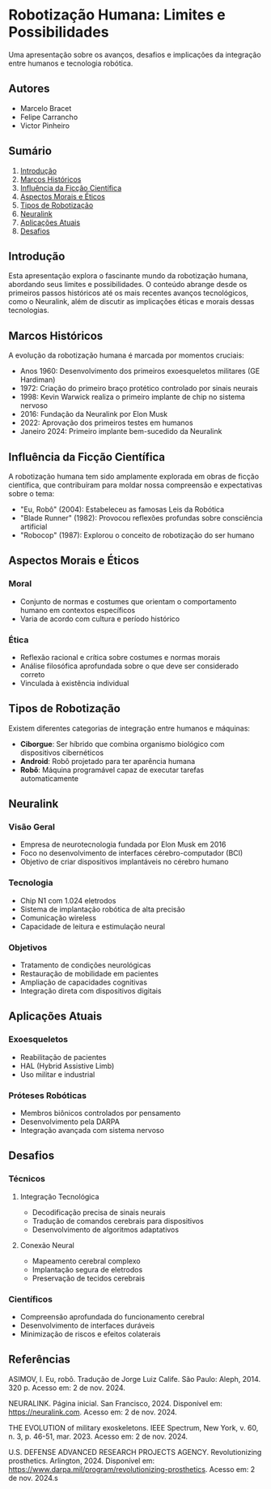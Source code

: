 # Robotização Humana: Limites e Possibilidades

Uma apresentação sobre os avanços, desafios e implicações da integração entre humanos e tecnologia robótica.

## Autores
- Marcelo Bracet
- Felipe Carrancho  
- Victor Pinheiro

## Sumário
1. [Introdução](#introdução)
2. [Marcos Históricos](#marcos-históricos)
3. [Influência da Ficção Científica](#influência-da-ficção-científica)
4. [Aspectos Morais e Éticos](#aspectos-morais-e-éticos)
5. [Tipos de Robotização](#tipos-de-robotização)
6. [Neuralink](#neuralink)
7. [Aplicações Atuais](#aplicações-atuais)
8. [Desafios](#desafios)

## Introdução

Esta apresentação explora o fascinante mundo da robotização humana, abordando seus limites e possibilidades. O conteúdo abrange desde os primeiros passos históricos até os mais recentes avanços tecnológicos, como o Neuralink, além de discutir as implicações éticas e morais dessas tecnologias.

## Marcos Históricos

A evolução da robotização humana é marcada por momentos cruciais:
- Anos 1960: Desenvolvimento dos primeiros exoesqueletos militares (GE Hardiman)
- 1972: Criação do primeiro braço protético controlado por sinais neurais
- 1998: Kevin Warwick realiza o primeiro implante de chip no sistema nervoso
- 2016: Fundação da Neuralink por Elon Musk
- 2022: Aprovação dos primeiros testes em humanos
- Janeiro 2024: Primeiro implante bem-sucedido da Neuralink

## Influência da Ficção Científica

A robotização humana tem sido amplamente explorada em obras de ficção científica, que contribuíram para moldar nossa compreensão e expectativas sobre o tema:
- "Eu, Robô" (2004): Estabeleceu as famosas Leis da Robótica
- "Blade Runner" (1982): Provocou reflexões profundas sobre consciência artificial
- "Robocop" (1987): Explorou o conceito de robotização do ser humano

## Aspectos Morais e Éticos

### Moral
- Conjunto de normas e costumes que orientam o comportamento humano em contextos específicos
- Varia de acordo com cultura e período histórico

### Ética
- Reflexão racional e crítica sobre costumes e normas morais
- Análise filosófica aprofundada sobre o que deve ser considerado correto
- Vinculada à existência individual

## Tipos de Robotização

Existem diferentes categorias de integração entre humanos e máquinas:
- **Ciborgue**: Ser híbrido que combina organismo biológico com dispositivos cibernéticos
- **Android**: Robô projetado para ter aparência humana
- **Robô**: Máquina programável capaz de executar tarefas automaticamente

## Neuralink

### Visão Geral
- Empresa de neurotecnologia fundada por Elon Musk em 2016
- Foco no desenvolvimento de interfaces cérebro-computador (BCI)
- Objetivo de criar dispositivos implantáveis no cérebro humano

### Tecnologia
- Chip N1 com 1.024 eletrodos
- Sistema de implantação robótica de alta precisão
- Comunicação wireless
- Capacidade de leitura e estimulação neural

### Objetivos
- Tratamento de condições neurológicas
- Restauração de mobilidade em pacientes
- Ampliação de capacidades cognitivas
- Integração direta com dispositivos digitais

## Aplicações Atuais

### Exoesqueletos
- Reabilitação de pacientes
- HAL (Hybrid Assistive Limb)
- Uso militar e industrial

### Próteses Robóticas
- Membros biônicos controlados por pensamento
- Desenvolvimento pela DARPA
- Integração avançada com sistema nervoso

## Desafios

### Técnicos
1. Integração Tecnológica
   - Decodificação precisa de sinais neurais
   - Tradução de comandos cerebrais para dispositivos
   - Desenvolvimento de algoritmos adaptativos

2. Conexão Neural
   - Mapeamento cerebral complexo
   - Implantação segura de eletrodos
   - Preservação de tecidos cerebrais

### Científicos
- Compreensão aprofundada do funcionamento cerebral
- Desenvolvimento de interfaces duráveis
- Minimização de riscos e efeitos colaterais

## Referências

ASIMOV, I. Eu, robô. Tradução de Jorge Luiz Calife. São Paulo: Aleph, 2014. 320 p. Acesso em: 2 de nov. 2024.

NEURALINK. Página inicial. San Francisco, 2024. Disponível em: https://neuralink.com. Acesso em: 2 de nov. 2024.

THE EVOLUTION of military exoskeletons. IEEE Spectrum, New York, v. 60, n. 3, p. 46-51, mar. 2023. Acesso em: 2 de nov. 2024.

U.S. DEFENSE ADVANCED RESEARCH PROJECTS AGENCY. Revolutionizing prosthetics. Arlington, 2024. Disponível em: https://www.darpa.mil/program/revolutionizing-prosthetics. Acesso em: 2 de nov. 2024.s
